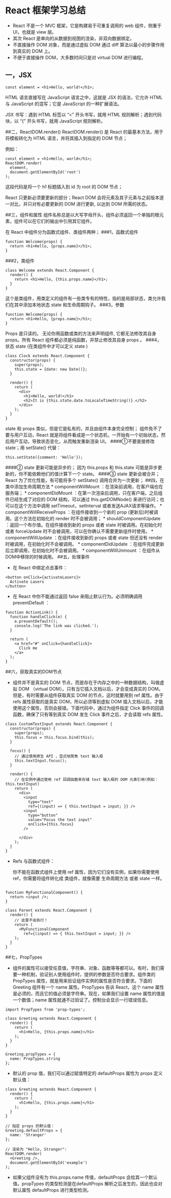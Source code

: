 # React 框架学习总结* React 不是一个 MVC 框架，它是构建易于可重复调用的 web 组件，侧重于 UI，也就是 view 层。* 其次 React 是单向的从数据到视图的渲染，非双向数据绑定。* 不直接操作 DOM 对象，而是通过虚拟 DOM 通过 diff 算法以最小的步骤作用到真实的 DOM 上。* 不便于直接操作 DOM，大多数时间只是对 virtual DOM 进行编程。## 一，JSX```const element = <h1>Hello, world!</h1>;```HTML 语言直接写在 JavaScript 语言之中，这就是 JSX 的语法，它允许 HTML 与 JavaScript 的混写；它是 JavaScript 的一种扩展语法。 JSX 书写：遇到 HTML 标签以 “<” 开头书写，就用 HTML 规则解析；遇到代码块，以 “{” 开头书写，就用 JavaScript 规则解析。##二，ReactDOM.render()ReactDOM.render() 是 React 的最基本方法，用于将模板转化为 HTML 语言，并将其插入到指定的 DOM 节点；例如：```const element = <h1>Hello, world</h1>;ReactDOM.render(  element,  document.getElementById('root'));```这段代码是将一个 h1 标题插入到 id 为 root 的 DOM 节点；React 只更新必须要更新的部分；React DOM 会将元素及其子元素与之前版本逐一对比，并只对有必要更新的 DOM 进行更新, 以达到 DOM 所需的状态。##三，组件和属性组件名称总是以大写字母开头，组件必须返回一个单独的根元素，组件可以在它们的输出中引用其它组件。 在 React 中组件分为函数式组件、类组件两种；###1，函数式组件```function Welcome(props) {  return <h1>Hello, {props.name}</h1>;}```###2，类组件```class Welcome extends React.Component {  render() {    return <h1>Hello, {this.props.name}</h1>;  }}```这个是类组件，用类定义的组件有一些类专有的特性，指的是局部状态，类允许我们在其中添加本地状态 state 和生命周期钩子。###3，参数```function Welcome(props) {  return <h1>Hello, {props.name}</h1>;}```Props 是只读的。无论你用函数或类的方法来声明组件, 它都无法修改其自身 props。所有 React 组件都必须是纯函数，并禁止修改其自身 props 。###4，状态 state (在类组件中才可以定义 state )```class Clock extends React.Component {  constructor(props) {    super(props);    this.state = {date: new Date()};  }  render() {    return (      <div>        <h1>Hello, world!</h1>        <h2>It is {this.state.date.toLocaleTimeString()}.</h2>      </div>    );  }}```state 和 props 类似，但是它是私有的，并且由组件本身完全控制；组件免不了要与用户互动，React 就是将组件看成是一个状态机，一开始有一个初始状态，然后用户互动，导致状态变化，从而触发重新渲染 UI。####①不要直接修改 state；用 setState() 代替：```this.setState({comment: 'Hello'});```####② state 更新可能是异步的；因为 this.props 和 this.state 可能是异步更新的，你不能依赖他们的值计算下一个 state。####③ state 更新会被合并；React 为了优化性能，有可能将多个 setState() 调用合并为一次更新；##四，在类中添加生命周期方法    * componentWillMount ：在渲染前调用，在客户端也在服务端；    * componentDidMount ：在第一次渲染后调用，只在客户端，之后组件已经生成了对应的 DOM 结构，可以通过 this.getDOMNode() 来进行访问；也可以在这个方法中调用 setTimeout，setInterval 或者发送AJAX请求等操作。    * componentWillReceiveProps ：在组件接收到一个新的 prop (更新后)时被调用。这个方法在初始化的 render 时不会被调用；    * shouldComponentUpdate ：返回一个布尔值。在组件接收到新的 props 或者 state 时被调用。在初始化时或者 forceUpdate 时不会被调用，可以在你确认不需要更新组件时使用。    * componentWillUpdate ：在组件接收到新的 props 或者 state 但还没有 render 时被调用，在初始化时不会被调用。    * componentDidUpdate ：在组件完成更新后立即调用，在初始化时不会被调用。    * componentWillUnmount ：在组件从DOM中移除的时候调用。##五，处理事件* 在 React 中绑定点击事件：```<button onClick={activateLasers}>  Activate Lasers</button>```* 在 React 中你不能通过返回 false 来阻止默认行为。必须明确调用 preventDefault ：```function ActionLink() {  function handleClick(e) {    e.preventDefault();    console.log('The link was clicked.');  }  return (    <a href="#" onClick={handleClick}>      Click me    </a>  );}```##六，获取真实的DOM节点* 组件并不是真实的 DOM 节点，而是存在于内存之中的一种数据结构，叫做虚拟 DOM （virtual DOM）。只有当它插入文档以后，才会变成真实的 DOM。但是，有时需要从组件获取真实 DOM 的节点，这时就要用到 ref 属性。由于 refs 属性获取的是真实 DOM，所以必须等到虚拟 DOM 插入文档以后，才能使用这个属性，否则会报错。下面代码中，通过为组件指定 Click 事件的回调函数，确保了只有等到真实 DOM 发生 Click 事件之后，才会读取 refs 属性。```class CustomTextInput extends React.Component {  constructor(props) {    super(props);    this.focus = this.focus.bind(this);  }  focus() {    // 通过使用原生 API ，显式地聚焦 text 输入框    this.textInput.focus();  }  render() {    // 在实例中通过使用 ref 回调函数来存储 text 输入框的 DOM 元素引用(例如：this.textInput)    return (      <div>        <input          type="text"          ref={(input) => { this.textInput = input; }} />        <input          type="button"          value="Focus the text input"          onClick={this.focus}        />      </div>    );  }}```* Refs 与函数式组件：  你不能在函数式组件上使用 ref 属性，因为它们没有实例，如果你需要使用 ref，你需要将组件转化成 类组件，就像需要 生命周期方法 或者 state 一样。```function MyFunctionalComponent() {  return <input />;}class Parent extends React.Component {  render() {    // 这里不会执行！    return (      <MyFunctionalComponent        ref={(input) => { this.textInput = input; }} />    );  }}```##七，PropTypes* 组件的属性可以接受任意值，字符串、对象、函数等等都可以。有时，我们需要一种机制，验证别人使用组件时，提供的参数是否符合要求。组件类的 PropTypes 属性，就是用来验证组件实例的属性是否符合要求。下面的 Greeting 组件有一个 name 属性。PropTypes 告诉 React，这个 name 属性是必须的，而且它的值必须是字符串。现在，如果我们设置 name 属性的值是一个数值；name 属性就通不过验证了。控制台会显示一行错误信息。```import PropTypes from 'prop-types';class Greeting extends React.Component {  render() {    return (      <h1>Hello, {this.props.name}</h1>    );  }}Greeting.propTypes = {  name: PropTypes.string};```* 默认的 prop 值，我们可以通过赋值特定的 defaultProps 属性为 props 定义默认值：```class Greeting extends React.Component {  render() {    return (      <h1>Hello, {this.props.name}</h1>    );  }}// 指定 props 的默认值：Greeting.defaultProps = {  name: 'Stranger'};// 渲染为 "Hello, Stranger":ReactDOM.render(  <Greeting />,  document.getElementById('example'));```* 如果父组件没有为 this.props.name 传值，defaultProps 会给其一个默认值。propTypes 的类型检测是在defaultProps 解析之后发生的，因此也会对默认属性 defaultProps 进行类型检测。